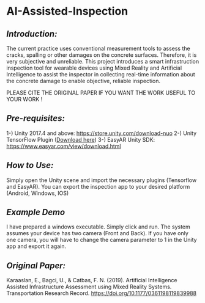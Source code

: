 # AI-Assisted-Inspection

## *Introduction:*
The current practice uses conventional measurement tools to assess the cracks, spalling or other damages on the concrete surfaces.
Therefore, it is very subjective and unreliable. This project introduces a smart infrastruction inspection tool for
wearable devices using Mixed Reality and Artificial Intelligence to assist the inspector in collecting real-time information about the concrete damage to enable objective, reliable inspection.


PLEASE CITE THE ORIGINAL PAPER IF YOU WANT THE WORK USEFUL TO YOUR WORK ! 

## *Pre-requisites:*
1-) Unity 2017.4 and above: https://store.unity.com/download-nuo
2-) Unity TensorFlow Plugin ([Download here](https://s3.amazonaws.com/unity-ml-agents/0.5/TFSharpPlugin.unitypackage))
3-) EasyAR Unity SDK: https://www.easyar.com/view/download.html

## *How to Use:*
Simply open the Unity scene and import the necessary plugins (Tensorflow and EasyAR). You can export the inspection app to your desired platform (Android, Windows, IOS)

## *Example Demo*
I have prepared a windows executable. Simply click and run. The system assumes your device has two camera (Front and Back). If you have only one camera, you will have to change the camera parameter to 1 in the Unity app and export it again.

## *Original Paper:*
Karaaslan, E., Bagci, U., & Catbas, F. N. (2019). Artificial Intelligence Assisted Infrastructure Assessment using Mixed Reality Systems. Transportation Research Record. https://doi.org/10.1177/0361198119839988
